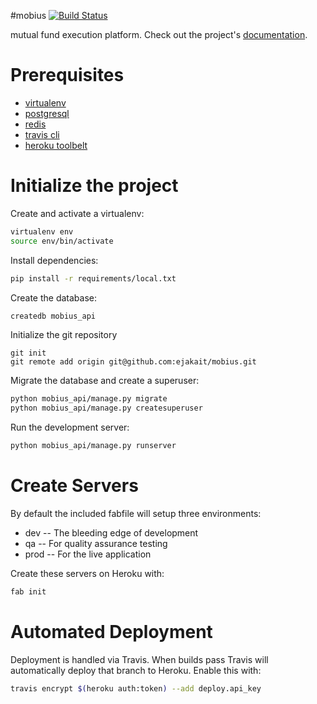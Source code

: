 #mobius
[![Build Status](https://travis-ci.org/ejakait/mobius.svg?branch=master)](https://travis-ci.org/ejakait/mobius)

mutual fund execution platform. Check out the project's [documentation](http://ejakait.github.io/mobius/).

# Prerequisites
- [virtualenv](https://virtualenv.pypa.io/en/latest/)
- [postgresql](http://www.postgresql.org/)
- [redis](http://redis.io/)
- [travis cli](http://blog.travis-ci.com/2013-01-14-new-client/)
- [heroku toolbelt](https://toolbelt.heroku.com/)

# Initialize the project
Create and activate a virtualenv:

```bash
virtualenv env
source env/bin/activate
```
Install dependencies:

```bash
pip install -r requirements/local.txt
```
Create the database:

```bash
createdb mobius_api
```
Initialize the git repository

```
git init
git remote add origin git@github.com:ejakait/mobius.git
```

Migrate the database and create a superuser:
```bash
python mobius_api/manage.py migrate
python mobius_api/manage.py createsuperuser
```

Run the development server:
```bash
python mobius_api/manage.py runserver
```

# Create Servers
By default the included fabfile will setup three environments:

- dev -- The bleeding edge of development
- qa -- For quality assurance testing
- prod -- For the live application

Create these servers on Heroku with:

```bash
fab init
```

# Automated Deployment
Deployment is handled via Travis. When builds pass Travis will automatically deploy that branch to Heroku. Enable this with:
```bash
travis encrypt $(heroku auth:token) --add deploy.api_key
```
